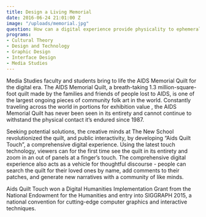 ```yaml
---
title: Design a Living Memorial
date: 2016-06-24 21:01:00 Z
image: "/uploads/memorial.jpg"
question: How can a digital experience provide physicality to ephemeral memories?
programs:
- Cultural Theory
- Design and Technology
- Graphic Design
- Interface Design
- Media Studies
---
```


Media Studies faculty and students bring to life the AIDS Memorial Quilt for the digital era. The AIDS Memorial Quilt, a breath-taking 1.3 million-square-foot quilt made by the families and friends of people lost to AIDS, is one of the largest ongoing pieces of community folk art in the world. Constantly traveling across the world in portions for exhibition value , the AIDS Memorial Quilt has never been seen in its entirety and cannot continue to withstand the physical contact it’s endured since 1987.  

Seeking potential solutions, the creative minds at The New School revolutionized the quilt, and public interactivity, by developing “Aids Quilt Touch”, a comprehensive digital experience. Using the latest touch technology, viewers can for the first time see the quilt in its entirety and zoom in an out of panels at a finger’s touch. The comprehensive digital experience also acts as a vehicle for thoughtful discourse - people can search the quilt for their loved ones by name, add comments to their patches, and generate new narratives with a community of like minds.

Aids Quilt Touch won a Digital Humanities Implementation Grant from the National Endowment for the Humanities and entry into SIGGRAPH 2015, a national convention for cutting-edge computer graphics and interactive techniques.
